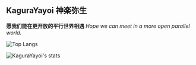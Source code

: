 ## KaguraYayoi  神楽弥生
**愿我们能在更开放的平行世界相遇**
_Hope we can meet in a more open parallel world._

![Top Langs](https://github-readme-stats-89dq8p8qw.vercel.app/api/top-langs/?username=Fjaxzhy&hide=html)

![KaguraYayoi's stats](https://github-readme-stats-89dq8p8qw.vercel.app/api?username=Fjaxzhy&show_icons=true&count_private=true&line_height=30)
